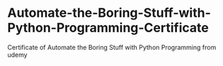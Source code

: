 # Automate-the-Boring-Stuff-with-Python-Programming-Certificate
Certificate of Automate the Boring Stuff with Python Programming from udemy
